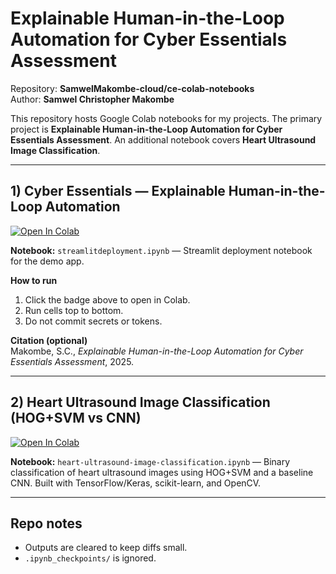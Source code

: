 # Explainable Human-in-the-Loop Automation for Cyber Essentials Assessment

Repository: **SamwelMakombe-cloud/ce-colab-notebooks**  
Author: **Samwel Christopher Makombe**

This repository hosts Google Colab notebooks for my projects. The primary project is **Explainable Human-in-the-Loop Automation for Cyber Essentials Assessment**. An additional notebook covers **Heart Ultrasound Image Classification**.

---

## 1) Cyber Essentials — Explainable Human-in-the-Loop Automation

[![Open In Colab](https://colab.research.google.com/assets/colab-badge.svg)](https://colab.research.google.com/github/SamwelMakombe-cloud/ce-colab-notebooks/blob/main/streamlitdeployment.ipynb)

**Notebook:** `streamlitdeployment.ipynb` — Streamlit deployment notebook for the demo app.

**How to run**
1. Click the badge above to open in Colab.
2. Run cells top to bottom.
3. Do not commit secrets or tokens.

**Citation (optional)**  
Makombe, S.C., *Explainable Human-in-the-Loop Automation for Cyber Essentials Assessment*, 2025.

---

## 2) Heart Ultrasound Image Classification (HOG+SVM vs CNN)

[![Open In Colab](https://colab.research.google.com/assets/colab-badge.svg)](https://colab.research.google.com/github/SamwelMakombe-cloud/ce-colab-notebooks/blob/main/heart-ultrasound-image-classification.ipynb)

**Notebook:** `heart-ultrasound-image-classification.ipynb` — Binary classification of heart ultrasound images using HOG+SVM and a baseline CNN. Built with TensorFlow/Keras, scikit-learn, and OpenCV.

---

## Repo notes
- Outputs are cleared to keep diffs small.
- `.ipynb_checkpoints/` is ignored.

